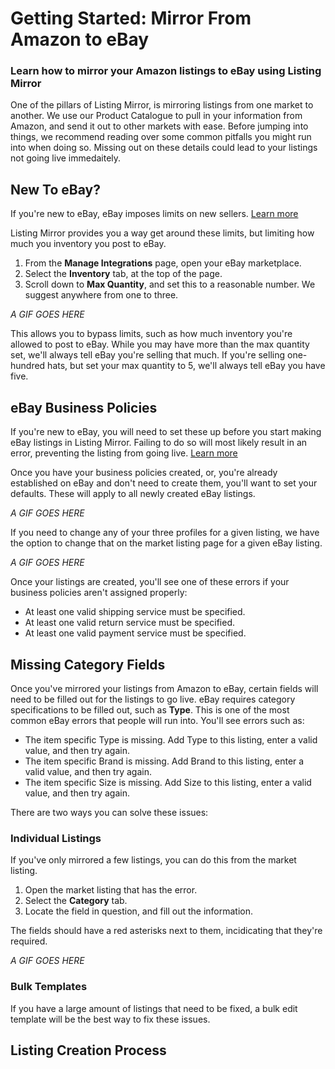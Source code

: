 # Getting Started: Mirror From Amazon to eBay
### Learn how to mirror your Amazon listings to eBay using Listing Mirror

One of the pillars of Listing Mirror, is mirroring listings from one market to another. We use our Product Catalogue to pull in your information from Amazon, and send it out to other markets with ease. Before jumping into things, we recommend reading over some common pitfalls you might run into when doing so. Missing out on these details could lead to your listings not going live immedaitely. 

## New To eBay? 
If you're new to eBay, eBay imposes limits on new sellers. [Learn more](https://www.ebay.com/help/selling/listings/selling-limits?id=4107)

Listing Mirror provides you a way get around these limits, but limiting how much you inventory you post to eBay.

1. From the **Manage Integrations** page, open your eBay marketplace.
2. Select the **Inventory** tab, at the top of the page.
3. Scroll down to **Max Quantity**, and set this to a reasonable number. We suggest anywhere from one to three.

*A GIF GOES HERE*

This allows you to bypass limits, such as how much inventory you're allowed to post to eBay. While you may have more than the max quantity set, we'll always tell eBay you're selling that much. If you're selling one-hundred hats, but set your max quantity to 5, we'll always tell eBay you have five. 

## eBay Business Policies
If you're new to eBay, you will need to set these up before you start making eBay listings in Listing Mirror. Failing to do so will most likely result in an error, preventing the listing from going live. [Learn more](https://www.ebay.com/help/policies/business-policy/business-policies?id=4212)

Once you have your business policies created, or, you're already established on eBay and don't need to create them, you'll want to set your defaults. These will apply to all newly created eBay listings. 

*A GIF GOES HERE*

If you need to change any of your three profiles for a given listing, we have the option to change that on the market listing page for a given eBay listing. 

*A GIF GOES HERE*

Once your listings are created, you'll see one of these errors if your business policies aren't assigned properly: 

- At least one valid shipping service must be specified.
- At least one valid return service must be specified.
- At least one valid payment service must be specified.

## Missing Category Fields
Once you've mirrored your listings from Amazon to eBay, certain fields will need to be filled out for the listings to go live. eBay requires category specifications to be filled out, such as **Type**. This is one of the most common eBay errors that people will run into. You'll see errors such as:

- The item specific Type is missing. Add Type to this listing, enter a valid value, and then try again.
- The item specific Brand is missing. Add Brand to this listing, enter a valid value, and then try again.
- The item specific Size is missing. Add Size to this listing, enter a valid value, and then try again.

There are two ways you can solve these issues:

### Individual Listings
If you've only mirrored a few listings, you can do this from the market listing. 

1. Open the market listing that has the error. 
2. Select the **Category** tab.
3. Locate the field in question, and fill out the information.

The fields should have a red asterisks next to them, incidicating that they're required. 

*A GIF GOES HERE*

### Bulk Templates
If you have a large amount of listings that need to be fixed, a bulk edit template will be the best way to fix these issues.

## Listing Creation Process